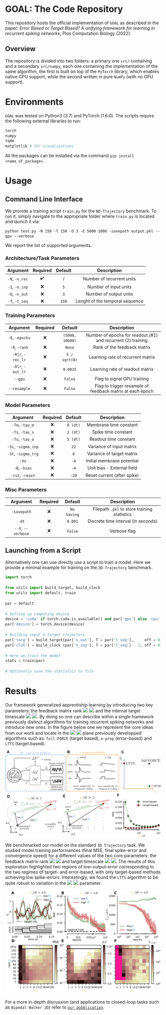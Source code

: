 # GOAL: The Code Repository 

This repository hosts the official implementation of `GOAL` as described in the paper: *Error Based or Target Based? A unifying framework for learning in recurrent spiking networks*, Plos Computation Biology (2022).

## Overview

The repository is divided into two folders: a primary one `src/` containing and a secondary `src/numpy`, each one containing the implementation of the same algorithm, the first is built on top of the `PyTorch` library, which enables native GPU support, while the second written in pure `NumPy` (with no GPU support).

# Environments

`GOAL` was tested on Python3 (3.7) and PyTorch (1.6.0). The scripts require the following external libraries to run:

```python
torch
numpy
tqdm
matplotlib # for visualizations
```

All the packages can be installed via the command `pip install <name_of_package>`.

# Usage

## Command Line Interface
We provide a training script `train.py` for the `ND-Trajectory` benchmark. To run it, simply navigate to the appropriate folder where `train.py` is located and launch it via:

```
python test.py -N 150 -T 150 -O 3 -E 5000 1000 -savepath output.pkl --gpu --verbose
```

We report the list of supported arguments.

### **Architecture/Task Parameters**
| Argument | Required | Default | Description |
| :--------: | :--------: | :-----------: | :-----------: |
| `-N`, `-n_rec` | ✔️ | / | Number of recurrent units |
| `-I`, `-n_inp` | ❌ | `5` |Number of input units |
| `-O`, `-n_out` | ❌ | `3` | Number of output units|
| `-T`, `-t_seq` | ❌ | `150` | Lenght of the temporal sequence |

### **Training Parameters**
| Argument | Required | Default | Description |
| :---: | :---: | :---: | :---: |
| `-E`, `-epochs` | ❌ | `(5000, 10000)` | Number of epochs for readout (#1) and recurrent (2) training
| `-R`, `-rank` | ❌ | `None` | Rank of the feedback matrix |
| `-Rlr`, `-rec_lr` | ❌ | `5 / sqrt(N)` | Learning rate of recurrent matrix |
| `-Olr`, `-out_lr` | ❌ | `0.0025` | Learning rate of readout matrix |
| `--gpu` | ❌ | `False` | Flag to signal GPU training
| `--resample` | ❌ | `False` | Flag to trigger resample of feedback matrix at each epoch |

### **Model Parameters** 
| Argument | Required | Default | Description |
| :---: | :---: | :---: | :---: |
| `-Tm`, `-tau_m` | ❌ | `8 (dt)` | Membrane time constant |
| `-Ts`, `-tau_s` | ❌ | `2 (dt)` | Spike time constant |
| `-To`, `-tau_o` | ❌ | `5 (dt)` | Readout time constant |
| `-Si`, `-sigma_inp` | ❌ | `22` | Variance of input matrix |
| `-St`, `-sigma_trg` | ❌ | `8` | Variance of target matrix |
| `-Vo` | ❌ | `-4` | Initial membrane potential |
| `-B`, `-bias` | ❌ | `-4` | Unit bias - External field |
| `-rst`, `-reset` | ❌ | `-20` | Reset current (after spike) |

### **Misc Parameters** 
| Argument | Required | Default | Description |
| :---: | :---: | :---: | :---: |
| `-savepath` | ❌ | `No Saving` | Filepath `.pkl` to store training statistics |
| `-dt` | ❌ | `0.001` | Discrete time interval (in seconds) |
| `--V`, `--verbose` | ❌ | `False` | Verbose flag |


## Launching from a Script

Alternatively one can use directly use a script to train a model. Here we provide a minimal example for training on the `3D-Trajectory` benchmark.

```python
import torch

from utils import build_target, build_clock
from utils import default, train

par = default

# Setting up computing device
device = 'cuda' if torch.cuda.is_available() and par['gpu'] else 'cpu' 
par['device'] = torch.device(device)

# Building input & target trajectory
par['targ'] = build_target(par['n_out'], T = par['t_seq'],     off = 8).to(par['device'])
par['clck'] = build_clock (par['n_inp'], T = par['t_seq'] - 1, off = 0).to(par['device'])

# Here we train the model
stats = train(par)

# Optionally save the statistics to file
```

# Results

Our framework generalized apprentiship learning by introducing two key parameters: the feedback matrix rank 
<img src="https://render.githubusercontent.com/render/math?math={\mathsf{R}}##gh-light-mode-only"> <img src="https://render.githubusercontent.com/render/math?math={\color{white}\mathsf{R}}#gh-dark-mode-only">
and the internal target timescale <img src="https://render.githubusercontent.com/render/math?math={\tau_\star}##gh-light-mode-only"> <img src="https://render.githubusercontent.com/render/math?math={\color{white}\tau_\star}#gh-dark-mode-only">. By doing so one can describe within a single framework previously distinct algorithms for training recurrent spiking networks and introduce new ones. In the figure below one we represent the core ideas from our work and locate in the <img src="https://render.githubusercontent.com/render/math?math={\left(\mathsf{R},\tau_\star\right)}##gh-light-mode-only"> <img src="https://render.githubusercontent.com/render/math?math={\color{white}\left(\mathsf{R},\tau_\star\right)}#gh-dark-mode-only"> plane previously developped algorithms such as: `full-FORCE` (target based), `e-prop` (error-based) and `LTTS` (target based).

![Illustration of the General Framework](res/Figure_1.png)

We benchmarked our model on the standard `3D Trajectory` task. We studied model training performances (final MSE, final spike-error and convergence speed) for a different values of the two core parameters: the feedback matrix rank <img src="https://render.githubusercontent.com/render/math?math={\mathsf{R}}##gh-light-mode-only"> <img src="https://render.githubusercontent.com/render/math?math={\color{white}\mathsf{R}}#gh-dark-mode-only"> and target timescale <img src="https://render.githubusercontent.com/render/math?math={\tau_\star}##gh-light-mode-only"> <img src="https://render.githubusercontent.com/render/math?math={\color{white}\tau_\star}#gh-dark-mode-only">. The results of this exploration highlighted two regions of low-output-error corresponding to the two regimes of target- and error-based, with only target-based methods achieving low spike-errors. Interestingly, we found the `LTTS` algorithm to be quite robust to variation in the <img src="https://render.githubusercontent.com/render/math?math={\tau_\star}##gh-light-mode-only"> <img src="https://render.githubusercontent.com/render/math?math={\color{white}\tau_\star}#gh-dark-mode-only"> parameter.

![Exploration of Rank Effects](res/Figure_2.png)

For a more in-depth discussion (and applications to closed-loop tasks such as `Bipedal Walker 2D`) refer to [`our pubblication`]().
